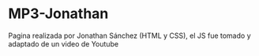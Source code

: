 # MP3-Jonathan
Pagina realizada por Jonathan Sánchez (HTML y CSS), el JS fue tomado y adaptado de un video de Youtube
